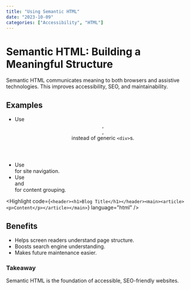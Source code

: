 ```yaml
---
title: "Using Semantic HTML"
date: "2023-10-09"
categories: ["Accessibility", "HTML"]
---
```


# Semantic HTML: Building a Meaningful Structure

Semantic HTML communicates meaning to both browsers and assistive technologies. This improves accessibility, SEO, and maintainability.

## Examples

- Use <header>, <main>, <footer> instead of generic `<div>`s.  
- Use <nav> for site navigation.  
- Use <article> and <section> for content grouping.

<Highlight code={`<header><h1>Blog Title</h1></header><main><article><p>Content</p></article></main>`} language="html" />

## Benefits

- Helps screen readers understand page structure.  
- Boosts search engine understanding.  
- Makes future maintenance easier.

### Takeaway

Semantic HTML is the foundation of accessible, SEO-friendly websites.